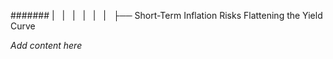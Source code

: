 ####### |   |   |   |   |   |   ├── Short-Term Inflation Risks Flattening the Yield Curve

*Add content here*